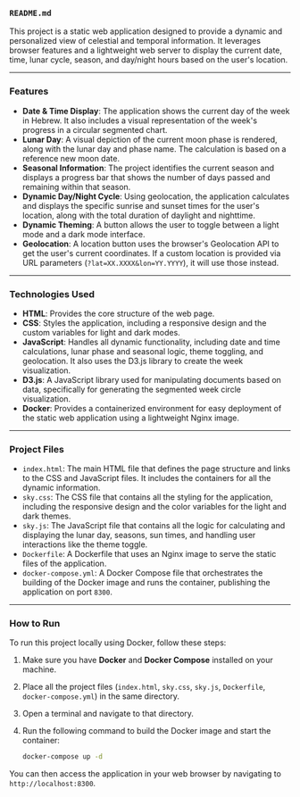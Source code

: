 ### `README.md`

This project is a static web application designed to provide a dynamic and personalized view of celestial and temporal information. It leverages browser features and a lightweight web server to display the current date, time, lunar cycle, season, and day/night hours based on the user's location.

-----

### Features

  * **Date & Time Display**: The application shows the current day of the week in Hebrew. It also includes a visual representation of the week's progress in a circular segmented chart.
  * **Lunar Day**: A visual depiction of the current moon phase is rendered, along with the lunar day and phase name. The calculation is based on a reference new moon date.
  * **Seasonal Information**: The project identifies the current season and displays a progress bar that shows the number of days passed and remaining within that season.
  * **Dynamic Day/Night Cycle**: Using geolocation, the application calculates and displays the specific sunrise and sunset times for the user's location, along with the total duration of daylight and nighttime.
  * **Dynamic Theming**: A button allows the user to toggle between a light mode and a dark mode interface.
  * **Geolocation**: A location button uses the browser's Geolocation API to get the user's current coordinates. If a custom location is provided via URL parameters (`?lat=XX.XXXX&lon=YY.YYYY`), it will use those instead.

-----

### Technologies Used

  * **HTML**: Provides the core structure of the web page.
  * **CSS**: Styles the application, including a responsive design and the custom variables for light and dark modes.
  * **JavaScript**: Handles all dynamic functionality, including date and time calculations, lunar phase and seasonal logic, theme toggling, and geolocation. It also uses the D3.js library to create the week visualization.
  * **D3.js**: A JavaScript library used for manipulating documents based on data, specifically for generating the segmented week circle visualization.
  * **Docker**: Provides a containerized environment for easy deployment of the static web application using a lightweight Nginx image.

-----

### Project Files

  * `index.html`: The main HTML file that defines the page structure and links to the CSS and JavaScript files. It includes the containers for all the dynamic information.
  * `sky.css`: The CSS file that contains all the styling for the application, including the responsive design and the color variables for the light and dark themes.
  * `sky.js`: The JavaScript file that contains all the logic for calculating and displaying the lunar day, seasons, sun times, and handling user interactions like the theme toggle.
  * `Dockerfile`: A Dockerfile that uses an Nginx image to serve the static files of the application.
  * `docker-compose.yml`: A Docker Compose file that orchestrates the building of the Docker image and runs the container, publishing the application on port `8300`.

-----

### How to Run

To run this project locally using Docker, follow these steps:

1.  Make sure you have **Docker** and **Docker Compose** installed on your machine.

2.  Place all the project files (`index.html`, `sky.css`, `sky.js`, `Dockerfile`, `docker-compose.yml`) in the same directory.

3.  Open a terminal and navigate to that directory.

4.  Run the following command to build the Docker image and start the container:

    ```bash
    docker-compose up -d
    ```

You can then access the application in your web browser by navigating to `http://localhost:8300`.